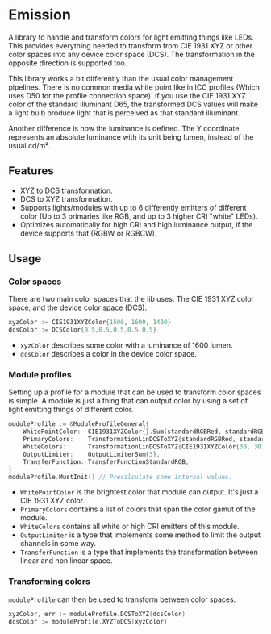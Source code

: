# Emission

A library to handle and transform colors for light emitting things like LEDs.
This provides everything needed to transform from CIE 1931 XYZ or other color spaces into any device color space (DCS).
The transformation in the opposite direction is supported too.

This library works a bit differently than the usual color management pipelines.
There is no common media white point like in ICC profiles (Which uses D50 for the profile connection space).
If you use the CIE 1931 XYZ color of the standard illuminant D65, the transformed DCS values will make a light bulb produce light that is perceived as that standard illuminant.

Another difference is how the luminance is defined.
The Y coordinate represents an absolute luminance with its unit being lumen, instead of the usual cd/m².

## Features

- XYZ to DCS transformation.
- DCS to XYZ transformation.
- Supports lights/modules with up to 6 differently emitters of different color (Up to 3 primaries like RGB, and up to 3 higher CRI "white" LEDs).
- Optimizes automatically for high CRI and high luminance output, if the device supports that (RGBW or RGBCW).

## Usage

### Color spaces

There are two main color spaces that the lib uses.
The CIE 1931 XYZ color space, and the device color space (DCS).

``` go
xyzColor := CIE1931XYZColor{1500, 1600, 1400}
dcsColor := DCSColor{0.5,0.5,0.5,0.5,0.5}
```

- `xyzColor` describes some color with a luminance of 1600 lumen.
- `dcsColor` describes a color in the device color space.

### Module profiles

Setting up a profile for a module that can be used to transform color spaces is simple.
A module is just a thing that can output color by using a set of light emitting things of different color.

``` go
moduleProfile := &ModuleProfileGeneral{
    WhitePointColor:  CIE1931XYZColor{}.Sum(standardRGBRed, standardRGBGreen, standardRGBBlue),
    PrimaryColors:    TransformationLinDCSToXYZ{standardRGBRed, standardRGBGreen, standardRGBBlue},
    WhiteColors:      TransformationLinDCSToXYZ{CIE1931XYZColor{30, 30, 30}},
    OutputLimiter:    OutputLimiterSum{3},
    TransferFunction: TransferFunctionStandardRGB,
}
moduleProfile.MustInit() // Precalculate some internal values.
```

- `WhitePointColor` is the brightest color that module can output. It's just a CIE 1931 XYZ color.
- `PrimaryColors` contains a list of colors that span the color gamut of the module.
- `WhiteColors` contains all white or high CRI emitters of this module.
- `OutputLimiter` is a type that implements some method to limit the output channels in some way.
- `TransferFunction` is a type that implements the transformation between linear and non linear space.

### Transforming colors

`moduleProfile` can then be used to transform between color spaces.

``` go
xyzColor, err := moduleProfile.DCSToXYZ(dcsColor)
dcsColor := moduleProfile.XYZToDCS(xyzColor)
```
